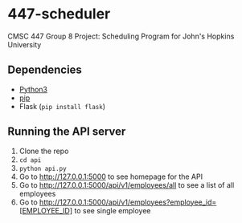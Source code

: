 # 447-scheduler
CMSC 447 Group 8 Project: Scheduling Program for John's Hopkins University

## Dependencies
* [Python3](https://www.python.org/downloads/)
* [pip](https://www.liquidweb.com/kb/install-pip-windows/)
* Flask (`pip install flask`)

## Running the API server
1. Clone the repo
1. `cd api`
1. `python api.py`
1. Go to http://127.0.0.1:5000 to see homepage for the API
1. Go to http://127.0.0.1:5000/api/v1/employees/all to see a list of all employees 
1. Go to http://127.0.0.1:5000/api/v1/employees?employee_id=[EMPLOYEE_ID] to see single employee
